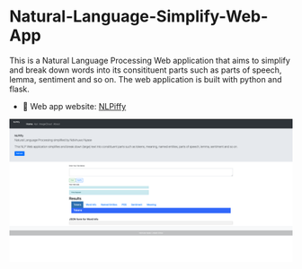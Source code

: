 # Natural-Language-Simplify-Web-App
This is a Natural Language Processing Web application that aims to simplify and break down words into its 
consitituent parts such as parts of speech, lemma, sentiment and so on. The web application is built with python and flask.

- 🎯 Web app website: [NLPiffy](https://natural-lang-simple.herokuapp.com/)

<img src="https://github.com/nnyase/Natural-Language-Simplify-Web-App/blob/main/screenshotofapp.png" title="Python"/>&nbsp;
